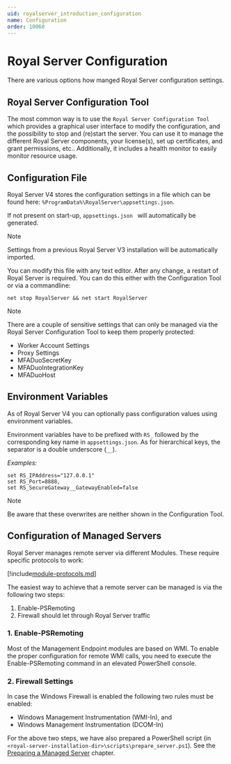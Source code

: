 ```yaml
---
uid: royalserver_introduction_configuration
name: Configuration
order: 10060
---
```


# Royal Server Configuration

There are various options how manged Royal Server configuration settings.

## Royal Server Configuration Tool

The most common way is to use the `Royal Server Configuration Tool` which provides a graphical user interface to modify the configuration, and the possibility to stop and (re)start the server. You can use it to manage the different Royal Server components, your license(s), set up certificates, and grant permissions, etc.. Additionally, it includes a health monitor to easily monitor resource usage.

## Configuration File
Royal Server V4 stores the configuration settings in a file which can be found here: `%ProgramData%\RoyalServer\appsettings.json`.

If not present on start-up, `appsettings.json ` will automatically be generated. 

> [!NOTE]
> Settings from a previous Royal Server V3 installation will be automatically imported.

You can modify this file with any text editor. After any change, a restart of Royal Server is required. 
You can do this either with the Configuration Tool or via a commandline: 

```
net stop RoyalServer && net start RoyalServer
```

> [!NOTE]
> There are a couple of sensitive settings that can only be managed via the Royal Server Configuration Tool to keep them properly protected:
>
> - Worker Account Settings
> - Proxy Settings
> - MFADuoSecretKey
> - MFADuoIntegrationKey
> - MFADuoHost

## Environment Variables

As of Royal Server V4 you can optionally pass configuration values using environment variables.

Environment variables have to be prefixed with `RS_` followed by the corresponding key name in `appsettings.json`.
As for hierarchical keys, the separator is a double underscore (`__`).

_Examples:_

```
set RS_IPAddress="127.0.0.1"
set RS_Port=8888,
set RS_SecureGateway__GatewayEnabled=false
```

> [!NOTE]
> Be aware that these overwrites are neither shown in the Configuration Tool.

## Configuration of Managed Servers

Royal Server manages remote server via different Modules. These require specific protocols to work:

[!include[module-protocols.md](../_shared/module-protocols.md)]

The easiest way to achieve that a remote server can be managed is via the following two steps:

1.  Enable-PSRemoting
2.  Firewall should let through Royal Server traffic

### 1. Enable-PSRemoting

Most of the Management Endpoint modules are based on WMI. To enable the proper configuration for remote WMI calls, you need to execute the Enable-PSRemoting command in an elevated PowerShell console.

### 2. Firewall Settings

In case the Windows Firewall is enabled the following two rules must be enabled:

- Windows Management Instrumentation (WMI-In), and
- Windows Management Instrumentation (DCOM-In)

For the above two steps, we have also prepared a PowerShell script (in `<royal-server-installation-dir>\scripts\prepare_server.ps1`). See the [Preparing a Managed Server](xref:royalserver_advanced_management_scripts_prepare) chapter.
